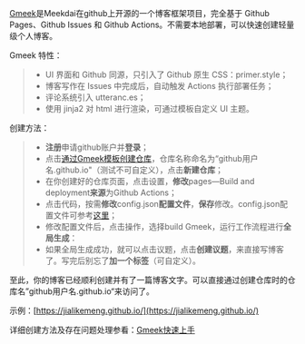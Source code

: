 [Gmeek](https://github.com/Meekdai/Gmeek)是Meekdai在github上开源的一个博客框架项目，完全基于 Github Pages、Github Issues 和 Github Actions。不需要本地部署，可以快速创建轻量级个人博客。

Gmeek 特性：
> - UI 界面和 Github 同源，只引入了 Github 原生 CSS：primer.style；
> - 博客写作在 Issues 中完成后，自动触发 Actions 执行部署任务；
> - 评论系统引入 utteranc.es；
> - 使用 jinja2 对 html 进行渲染，可通过模板自定义 UI 主题。

创建方法：
> - **注册**申请github账户并**登录**；
> - 点击[通过Gmeek模板创建仓库](https://github.com/new?template_name=Gmeek-template&template_owner=Meekdai)，仓库名称命名为“github用户名.github.io"（测试不可自定义），点击**新建仓库**；
> - 在你创建好的仓库页面，点击设置，**修改**pages—Build and deployment**来源**为Github Actions；
> - 点击代码，按需**修改**config.json**配置文件**，**保存**修改。config.json配置文件可参考[这里](https://github.com/Meekdai/meekdai.github.io/blob/main/config.json)；
> - 修改配置文件后，点击操作，选择build Gmeek，运行工作流程进行**全局生成**：
> - 如果全局生成成功，就可以点击议题，点击**创建议题**，来直接写博客了。写完后别忘了**加一个标签**（可自定义）。

至此，你的博客已经顺利创建并有了一篇博客文字。可以直接通过创建仓库时的仓库名”github用户名.github.io“来访问了。

示例：[https://jialikemeng.github.io/](https://jialikemeng.github.io/)

详细创建方法及存在问题处理参看：[Gmeek快速上手
](https://blog.meekdai.com/post/Gmeek-kuai-su-shang-shou.html)
